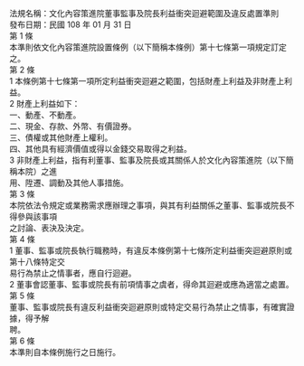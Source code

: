 法規名稱：文化內容策進院董事監事及院長利益衝突迴避範圍及違反處置準則  
發布日期：民國 108 年 01 月 31 日  
第 1 條  
本準則依文化內容策進院設置條例（以下簡稱本條例）第十七條第一項規定訂定之。  
第 2 條  
1 本條例第十七條第一項所定利益衝突迴避之範圍，包括財產上利益及非財產上利益。  
2 財產上利益如下：  
一、動產、不動產。  
二、現金、存款、外幣、有價證券。  
三、債權或其他財產上權利。  
四、其他具有經濟價值或得以金錢交易取得之利益。  
3 非財產上利益，指有利董事、監事及院長或其關係人於文化內容策進院（以下簡稱本院）之進  
用、陞遷、調動及其他人事措施。  
第 3 條  
本院依法令規定或業務需求應辦理之事項，與其有利益關係之董事、監事或院長不得參與該事項  
之討論、表決及決定。  
第 4 條  
1 董事、監事或院長執行職務時，有違反本條例第十七條所定利益衝突迴避原則或第十八條特定交  
易行為禁止之情事者，應自行迴避。  
2 董事會認董事、監事或院長有前項情事之虞者，得命其迴避或應為適當之處置。  
第 5 條  
董事、監事或院長有違反利益衝突迴避原則或特定交易行為禁止之情事，有確實證據，得予解  
聘。  
第 6 條  
本準則自本條例施行之日施行。  


